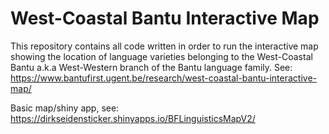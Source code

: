 # West-Coastal Bantu Interactive Map

This repository contains all code written in order to run the interactive map showing the location of language varieties belonging to the West-Coastal Bantu a.k.a West-Western branch of the Bantu language family. See: https://www.bantufirst.ugent.be/research/west-coastal-bantu-interactive-map/

Basic map/shiny app, see: https://dirkseidensticker.shinyapps.io/BFLinguisticsMapV2/